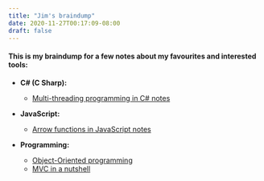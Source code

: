```yaml
---
title: "Jim's braindump"
date: 2020-11-27T00:17:09-08:00
draft: false
---
```


#### This is my braindump for a few notes about my favourites and interested tools:

- **C# (C Sharp):** 
    - [Multi-threading programming in C# notes](/post/multi-threading-programming)  
  
- **JavaScript:** 
    - [Arrow functions in JavaScript notes](/post/arrow-function)  
  
- **Programming:**
  - [Object-Oriented programming](/post/oop-programming)  
  - [MVC in a nutshell](/post/mvc-in-a-nutshell)  
  
